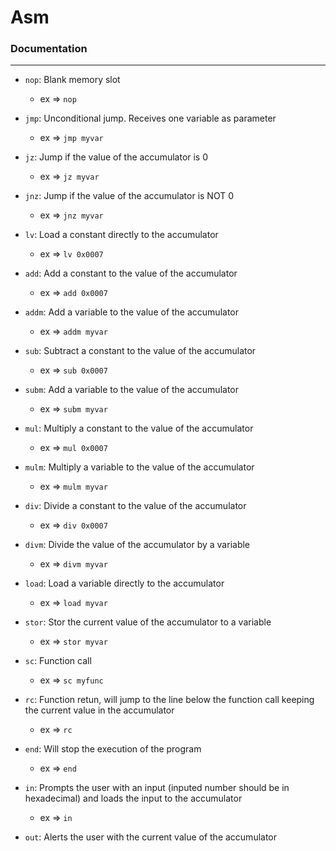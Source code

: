 # Asm

### Documentation
---
  * `nop`: Blank memory slot
      * ex => `nop`

  * `jmp`: Unconditional jump. Receives one variable as parameter
      * ex => `jmp myvar`

  * `jz`: Jump if the value of the accumulator is 0
    * ex => `jz myvar`

  * `jnz`: Jump if the value of the accumulator is NOT 0
    * ex => `jnz myvar`

  * `lv`: Load a constant directly to the accumulator
    * ex => `lv 0x0007`

  * `add`: Add a constant to the value of the accumulator
    * ex => `add 0x0007`

  * `addm`: Add a variable to the value of the accumulator
    * ex => `addm myvar`

  * `sub`: Subtract a constant to the value of the accumulator
    * ex => `sub 0x0007`

  * `subm`: Add a variable to the value of the accumulator
    * ex => `subm myvar`

  * `mul`: Multiply a constant to the value of the accumulator
    * ex => `mul 0x0007`

  * `mulm`: Multiply a variable to the value of the accumulator
    * ex => `mulm myvar`

  * `div`: Divide a constant to the value of the accumulator
    * ex => `div 0x0007`

  * `divm`: Divide the value of the accumulator by a variable
    * ex => `divm myvar`

  * `load`: Load a variable directly to the accumulator
    * ex => `load myvar`

  * `stor`: Stor the current value of the accumulator to a variable
    * ex => `stor myvar`

  * `sc`: Function call
      * ex => `sc myfunc`

  * `rc`: Function retun, will jump to the line below the function call keeping the current value in the accumulator
      * ex => `rc`

  * `end`: Will stop the execution of the program
    * ex => `end`

  * `in`: Prompts the user with an input (inputed number should be in hexadecimal) and loads the input to the accumulator
      * ex => `in`

  * `out`: Alerts the user with the current value of the accumulator 

